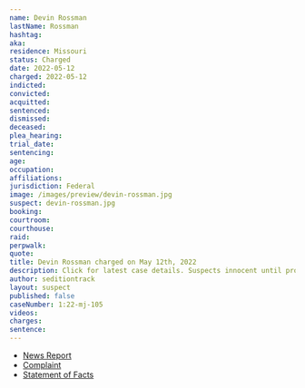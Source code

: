 ```yaml
---
name: Devin Rossman
lastName: Rossman
hashtag:
aka:
residence: Missouri
status: Charged
date: 2022-05-12
charged: 2022-05-12
indicted:
convicted:
acquitted:
sentenced:
dismissed:
deceased:
plea_hearing:
trial_date:
sentencing:
age:
occupation:
affiliations:
jurisdiction: Federal
image: /images/preview/devin-rossman.jpg
suspect: devin-rossman.jpg
booking:
courtroom:
courthouse:
raid:
perpwalk:
quote:
title: Devin Rossman charged on May 12th, 2022
description: Click for latest case details. Suspects innocent until proven guilty.
author: seditiontrack
layout: suspect
published: false
caseNumber: 1:22-mj-105
videos:
charges:
sentence:
---
```

- [News Report](https://www.kshb.com/news/crime/independence-man-charged-in-connection-to-capitol-riot)
- [Complaint](https://www.justice.gov/usao-dc/case-multi-defendant/file/1505936/download)
- [Statement of Facts](https://www.justice.gov/usao-dc/case-multi-defendant/file/1505941/download)
